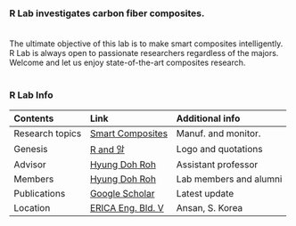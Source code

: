 ### **R Lab investigates carbon fiber composites.** <br><br>
The ultimate objective of this lab is to make smart composites intelligently. <br>
R Lab is always open to passionate researchers regardless of the majors. <br>
Welcome and let us enjoy state-of-the-art composites research. <br>
<br>

### R Lab Info

| Contents         | Link               | Additional info     |
|:-----------------|:-------------------|:--------------------|
| Research topics  | [Smart Composites](./another-page-3.html)                                                                                                                               | Manuf. and monitor.    |
| Genesis          | [R and 알](./another-page-2.html)                                                                                                                                       | Logo and quotations    |
| Advisor          | [Hyung Doh Roh](./another-page.html)                                                                                                                                    | Assistant professor    |
| Members          | [Hyung Doh Roh](./Members.html)                                                                                                                                         | Lab members and alumni |
| Publications     | <a href="https://scholar.google.co.kr/citations?user=e4VrpLoAAAAJ&hl=en" target="blank">Google Scholar</a>                                                              | Latest update          |
| Location         | <a href="https://goo.gl/maps/YQLxnQRgC48nPyLk6" target="blank">ERICA Eng. Bld. V</a>                                                                                    | Ansan, S. Korea        |

<br><br>
